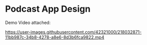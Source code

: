 # Podcast App Design

Demo Video attached:

https://user-images.githubusercontent.com/42321000/218032871-11bb987c-34b8-4278-a8e6-8d3b6fca9822.mp4


